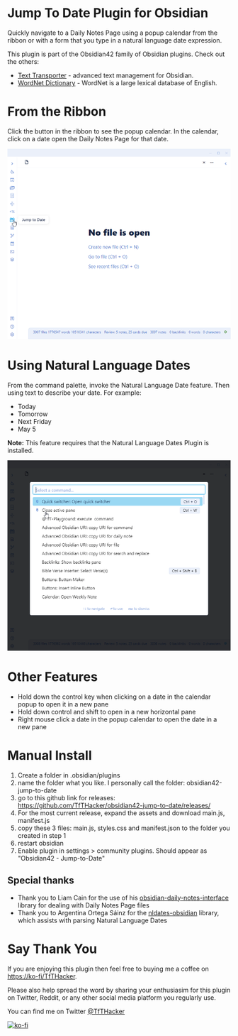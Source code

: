 # Jump To Date Plugin for Obsidian
Quickly navigate to a Daily Notes Page using a popup calendar from  the ribbon or with a form that you type in a natural language date expression.

This plugin is part of the Obsidian42 family of Obsidian plugins. Check out the others:
- [Text Transporter](https://github.com/TfTHacker/obsidian42-text-transporter) - advanced text management for Obsidian. 
- [WordNet Dictionary](https://github.com/TfTHacker/Obsidian-WordNet) - WordNet is a large lexical database of English.

# From the Ribbon
Click the button in the ribbon to see the popup calendar. In the calendar, click on a date open the Daily Notes Page for that date.

![Feature Preview](FeaturePreview-ribbon.gif)

# Using Natural Language Dates
From the command palette, invoke the Natural Language Date feature. Then using text to describe your date. For example:
- Today
- Tomorrow
- Next Friday
- May 5

**Note:** This feature requires that the Natural Language Dates Plugin is installed. 

![Feature Preview](FeaturePreview-cp.gif)

# Other Features
- Hold down the control key when clicking on a date in the calendar popup to open it in a new pane
- Hold down control and shift to open in a new horizontal pane
- Right mouse click a date in the popup calendar to open the date in a new pane

# Manual Install
1. Create a folder in .obsidian/plugins
2. name the folder what you like. I personally call the folder: obsidian42-jump-to-date
3. go to this github link for releases: https://github.com/TfTHacker/obsidian42-jump-to-date/releases/ 
4. For the most current release, expand the assets and download main.js, manifest.js 
6. copy these 3 files: main.js, styles.css and manifest.json to the folder you created in step 1
7. restart obsidian 
8. Enable plugin in settings > community plugins. Should appear as "Obsidian42 - Jump-to-Date"


## Special thanks
- Thank you to Liam Cain for the use of his [obsidian-daily-notes-interface](https://github.com/liamcain/obsidian-daily-notes-interface) library for dealing with Daily Notes Page files
- Thank you to Argentina Ortega Sáinz for the [nldates-obsidian](https://github.com/argenos/nldates-obsidian) library, which assists with parsing Natural Language Dates



# Say Thank You
If you are enjoying this plugin then feel free to buying me a coffee on [https://ko-fi/TfTHacker](https://ko-fi.com/TfTHacker).

Please also help spread the word by sharing your enthusiasim for this plugin on Twitter, Reddit, or any other social media platform you regularly use. 

You can find me on Twitter [@TfTHacker](https://twitter.com/TfTHacker)

[![ko-fi](https://ko-fi.com/img/githubbutton_sm.svg)](https://ko-fi.com/N4N16TNFD)

